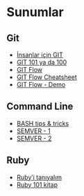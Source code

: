 # Sunumlar

## Git

* [İnsanlar için GIT][11]
* [GIT 101 ya da 100][12]
* [GIT Flow][13]
* [GIT Flow Cheatsheet][14]
* [GIT Flow - Demo][15]

## Command Line

* [BASH tips & tricks][21]
* [SEMVER - 1][22]
* [SEMVER - 2][23]

## Ruby

* [Ruby’i tanıyalım][31]
* [Ruby 101 kitap][32]


[11]: https://speakerdeck.com/vigo/insanlar-icin-git
[12]: https://speakerdeck.com/webbox/git-101-ya-da-100
[13]: https://github.com/nvie/gitflow
[14]: http://danielkummer.github.io/git-flow-cheatsheet/index.tr_TR.html
[15]: https://asciinema.org/a/2h94vxekndm2ub2r2uen5k903

[21]: https://gist.github.com/vigo/4014521
[22]: http://kod.webbox.io/2014/08/28/semantik-versiyonlama-semver/
[23]: http://semver.org/lang/tr/

[31]: https://speakerdeck.com/vigo/rubyi-taniyalim
[32]: https://www.gitbook.com/book/vigo/ruby-101